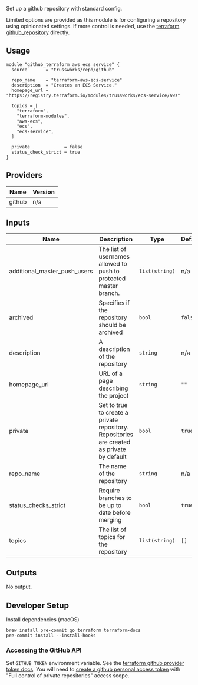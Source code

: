 Set up a github repository with standard config.

Limited options are provided as this module is for configuring a repository using opinionated settings. If more control is needed, use the [terraform github_repository](https://www.terraform.io/docs/providers/github/r/repository.html) directly.

## Usage

```hcl
module "github_terraform_aws_ecs_service" {
  source       = "trussworks/repo/github"

  repo_name    = "terraform-aws-ecs-service"
  description  = "Creates an ECS Service."
  homepage_url = "https://registry.terraform.io/modules/trussworks/ecs-service/aws"

  topics = [
    "terraform",
    "terraform-modules",
    "aws-ecs",
    "ecs",
    "ecs-service",
  ]

  private             = false
  status_check_strict = true
}
```

<!-- BEGINNING OF PRE-COMMIT-TERRAFORM DOCS HOOK -->
## Providers

| Name | Version |
|------|---------|
| github | n/a |

## Inputs

| Name | Description | Type | Default | Required |
|------|-------------|------|---------|:-----:|
| additional\_master\_push\_users | The list of usernames allowed to push to protected master branch. | `list(string)` | n/a | yes |
| archived | Specifies if the repository should be archived | `bool` | `false` | no |
| description | A description of the repository | `string` | n/a | yes |
| homepage\_url | URL of a page describing the project | `string` | `""` | no |
| private | Set to true to create a private repository. Repositories are created as private by default | `bool` | `true` | no |
| repo\_name | The name of the repository | `string` | n/a | yes |
| status\_checks\_strict | Require branches to be up to date before merging | `bool` | `true` | no |
| topics | The list of topics for the repository | `list(string)` | `[]` | no |

## Outputs

No output.

<!-- END OF PRE-COMMIT-TERRAFORM DOCS HOOK -->

## Developer Setup

Install dependencies (macOS)

```shell
brew install pre-commit go terraform terraform-docs
pre-commit install --install-hooks
```

### Accessing the GitHub API

Set `GITHUB_TOKEN` environment variable. See the [terraform github provider token docs](https://www.terraform.io/docs/providers/github/index.html#token). You will need to [create a github personal access token](https://github.com/settings/tokens/new) with "Full control of private repositories" access scope.
